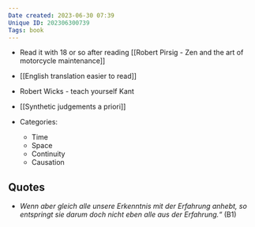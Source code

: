```yaml
---
Date created: 2023-06-30 07:39
Unique ID: 202306300739
Tags: book
---
```

- Read it with 18 or so after reading [[Robert Pirsig - Zen and the art of motorcycle maintenance]]
- [[English translation easier to read]]
- Robert Wicks - teach yourself Kant

- [[Synthetic judgements a priori]]
- Categories:
	- Time
	- Space
	- Continuity
	- Causation
## Quotes
- *Wenn aber gleich alle unsere Erkenntnis mit der Erfahrung anhebt, so entspringt sie darum doch nicht eben alle aus der Erfahrung.“* (B1)